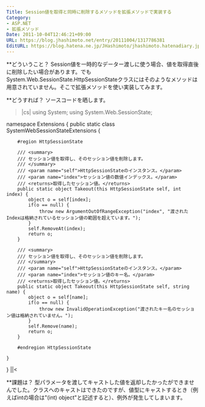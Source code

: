 ```yaml
---
Title: Session値を取得と同時に削除するメソッドを拡張メソッドで実装する
Category:
- ASP.NET
- 拡張メソッド
Date: 2011-10-04T12:46:21+09:00
URL: https://blog.jhashimoto.net/entry/20111004/1317786381
EditURL: https://blog.hatena.ne.jp/JHashimoto/jhashimoto.hatenadiary.jp/atom/entry/12921228815717257239
---
```



**どういうこと？
Session値を一時的なデーター渡しに使う場合、値を取得直後に削除したい場合があります。でもSystem.Web.SessionState.HttpSessionStateクラスにはそのようなメソッドは用意されていません。そこで拡張メソッドを使い実装してみます。

**どうすれば？
ソースコードを晒します。

>|cs|
using System;
using System.Web.SessionState;

namespace Extensions {
    public static class SystemWebSessionStateExtensions {

        #region HttpSessionState 
        
        /// <summary>
        /// セッション値を取得し、そのセッション値を削除します。
        /// </summary>
        /// <param name="self">HttpSessionStateのインスタンス。</param>
        /// <param name="index">セッション値の数値インデックス。</param>
        /// <returns>取得したセッション値。</returns>
        public static object Takeout(this HttpSessionState self, int index) {
            object o = self[index];
            if(o == null) {
                throw new ArgumentOutOfRangeException("index", "渡されたIndexは格納されているセッション値の範囲を超えています。");
            }
            self.RemoveAt(index);
            return o;
        }

        /// <summary>
        /// セッション値を取得し、そのセッション値を削除します。
        /// </summary>
        /// <param name="self">HttpSessionStateのインスタンス。</param>
        /// <param name="index">セッション値のキー名。</param>
        /// <returns>取得したセッション値。</returns>
        public static object Takeout(this HttpSessionState self, string name) {
            object o = self[name];
            if(o == null) {
                throw new InvalidOperationException("渡されたキー名のセッション値は格納されていません。");
            }
            self.Remove(name);
            return o;
        }

        #endregion HttpSessionState

    }
}
||<

**課題は？
型パラメータを渡してキャストした値を返却したかったができませんでした。クラスへのキャストはできたのですが、値型にキャストするとき（例えばintの場合は"(int) object"と記述すると）、例外が発生してしまいます。
